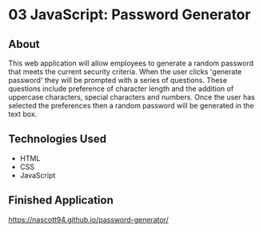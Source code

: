 # 03 JavaScript: Password Generator

## About

This web application will allow employees to generate a random password that meets the current security criteria. When the user clicks 'generate password' they will be prompted with a series of questions. These questions include preference of character length and the addition of uppercase characters, special characters and numbers. Once the user has selected the preferences then a random password will be generated in the text box.

## Technologies Used

- HTML
- CSS
- JavaScript

## Finished Application

https://nascott94.github.io/password-generator/
